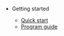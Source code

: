 <!-- _navbar.md -->

* Getting started

  * [Quick start](quick_start.md)
  * [Program guide](program_guide.md)
